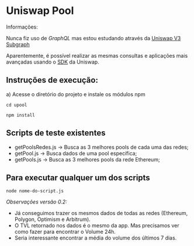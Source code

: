 # Uniswap Pool

Informações:

Nunca fiz uso de *GraphQL* mas estou estudando
através da [Uniswap V3 Subgraph](https://thegraph.com/hosted-service/subgraph/uniswap/uniswap-v3)

Aparentemente, é possível realizar as mesmas
consultas e aplicações mais avançadas usando o
[SDK](https://docs.uniswap.org/sdk/introduction) da Uniswap.

## Instruções de execução:

a) Acesse o diretório do projeto e instale os módulos npm

    cd upool

    npm install


## Scripts de teste existentes

  - getPoolsRedes.js -> Busca as 3 melhores pools de cada uma das redes;
  - getPool.js -> Busca dados de uma pool específica;
  - getPools.js -> Busca as 3 melhores pools da rede Ethereum;

## Para executar qualquer um dos scripts
  
  ```
  node nome-do-script.js
  ```

*Observações versão 0.2:* 

- Já conseguimos trazer os mesmos dados de todas as redes (Ethereum, Polygon, Optimism e Arbitrum).
- O TVL retornado nos dados é o mesmo da app. Mas precisamos ver como fazer para encontrar o Volume 24h. 
- Seria interessante encontrar a média do volume dos últimos 7 dias.

